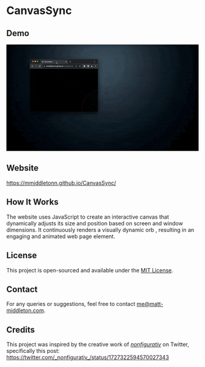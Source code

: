 # CanvasSync

## Demo
![CanvasSyncDemo](CanvasSyncDemo.gif)

## Website

https://mmiddletonn.github.io/CanvasSync/

## How It Works

The website uses JavaScript to create an interactive canvas that dynamically adjusts its size and position based on screen and window dimensions. It continuously renders a visually dynamic orb , resulting in an engaging and animated web page element.

## License

This project is open-sourced and available under the [MIT License](LICENSE).

## Contact

For any queries or suggestions, feel free to contact me@matt-middleton.com.

## Credits

This project was inspired by the creative work of [_nonfigurativ_](https://twitter.com/_nonfigurativ_) on Twitter, specifically this post: https://twitter.com/_nonfigurativ_/status/1727322594570027343
